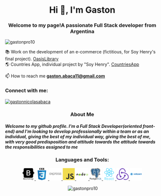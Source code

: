 <h1 align="center">Hi 👋, I'm Gaston</h1>
<h3 align="center">Welcome to my page!A passionate Full Stack developer from Argentina</h3>

<p align="left"> <img src="https://komarev.com/ghpvc/?username=gastonpro10&label=Profile%20views&color=0e75b6&style=flat" alt="gastonpro10" /> </p>
 📚 Work on the development of an e-commerce (fictitious, for Soy Henry's final project). <a href="https://oasis-library.vercel.app/">OasisLibrary</a><br>
 🌎 Countries App, individual project by "Soy Henry". <a href="https://pi-countries-main-yico.vercel.app/">CountriesApp</a>

 📫 How to reach me **gaston.abaca11@gmail.com**

<h3 align="left">Connect with me:</h3>
<p align="left">
<a href="https://linkedin.com/in/gastonnicolasabaca" target="blank"><img align="center" src="https://raw.githubusercontent.com/rahuldkjain/github-profile-readme-generator/master/src/images/icons/Social/linked-in-alt.svg" alt="gastonnicolasabaca" height="30" width="40" /></a>
</p>

<h3 align="center">About Me</h3>
<h5 >Welcome to my github profile. I'm a Full Stack Developer(oriented front-end) and I'm looking to develop professionally within a team or as an individual, giving the best of my individual way, giving the best of me, with very good predisposition and attitude towards the attitude towards the responsibilities assigned to me</h5>

<h3 align="center">Languages and Tools:</h3>
<p align="center"> <a href="https://getbootstrap.com" target="_blank" rel="noreferrer"> <img aling ="center" src="https://raw.githubusercontent.com/devicons/devicon/master/icons/bootstrap/bootstrap-plain-wordmark.svg" alt="bootstrap" width="40" height="40"/> </a> <a href="https://www.w3schools.com/css/" target="_blank" rel="noreferrer"> <img src="https://raw.githubusercontent.com/devicons/devicon/master/icons/css3/css3-original-wordmark.svg" alt="css3" width="40" height="40"/> </a> <a href="https://expressjs.com" target="_blank" rel="noreferrer"> <img src="https://raw.githubusercontent.com/devicons/devicon/master/icons/express/express-original-wordmark.svg" alt="express" width="40" height="40"/> </a> <a href="https://developer.mozilla.org/en-US/docs/Web/JavaScript" target="_blank" rel="noreferrer"> <img src="https://raw.githubusercontent.com/devicons/devicon/master/icons/javascript/javascript-original.svg" alt="javascript" width="40" height="40"/> </a> <a href="https://nodejs.org" target="_blank" rel="noreferrer"> <img src="https://raw.githubusercontent.com/devicons/devicon/master/icons/nodejs/nodejs-original-wordmark.svg" alt="nodejs" width="40" height="40"/> </a> <a href="https://www.postgresql.org" target="_blank" rel="noreferrer"> <img src="https://raw.githubusercontent.com/devicons/devicon/master/icons/postgresql/postgresql-original-wordmark.svg" alt="postgresql" width="40" height="40"/> </a> <a href="https://reactjs.org/" target="_blank" rel="noreferrer"> <img src="https://raw.githubusercontent.com/devicons/devicon/master/icons/react/react-original-wordmark.svg" alt="react" width="40" height="40"/> </a> <a href="https://redux.js.org" target="_blank" rel="noreferrer"> <img src="https://raw.githubusercontent.com/devicons/devicon/master/icons/redux/redux-original.svg" alt="redux" width="40" height="40"/> </a> <a href="https://webpack.js.org" target="_blank" rel="noreferrer"> <img src="https://raw.githubusercontent.com/devicons/devicon/d00d0969292a6569d45b06d3f350f463a0107b0d/icons/webpack/webpack-original-wordmark.svg" alt="webpack" width="40" height="40"/> </a> </p>

<p align="center">&nbsp;<img align="center" src="https://github-readme-stats.vercel.app/api?username=gastonpro10&show_icons=true&locale=en" alt="gastonpro10" /></p>
